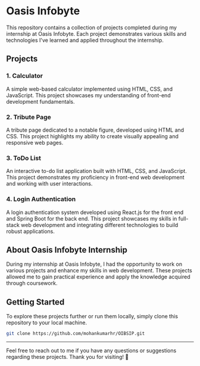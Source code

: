 
# Oasis Infobyte

This repository contains a collection of projects completed during my internship at Oasis Infobyte. Each project demonstrates various skills and technologies I've learned and applied throughout the internship.

## Projects

### 1. Calculator

A simple web-based calculator implemented using HTML, CSS, and JavaScript. This project showcases my understanding of front-end development fundamentals.

### 2. Tribute Page

A tribute page dedicated to a notable figure, developed using HTML and CSS. This project highlights my ability to create visually appealing and responsive web pages.

### 3. ToDo List

An interactive to-do list application built with HTML, CSS, and JavaScript. This project demonstrates my proficiency in front-end web development and working with user interactions.

### 4. Login Authentication

A login authentication system developed using React.js for the front end and Spring Boot for the back end. This project showcases my skills in full-stack web development and integrating different technologies to build robust applications.

## About Oasis Infobyte Internship

During my internship at Oasis Infobyte, I had the opportunity to work on various projects and enhance my skills in web development. These projects allowed me to gain practical experience and apply the knowledge acquired through coursework.

## Getting Started

To explore these projects further or run them locally, simply clone this repository to your local machine.

```bash
git clone https://github.com/mohankumarhr/OIBSIP.git
```

---

Feel free to reach out to me if you have any questions or suggestions regarding these projects. Thank you for visiting! 🚀

